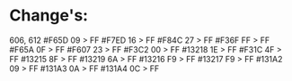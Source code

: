 # Change's:
606, 612
#F65D  09 > FF
#F7ED  16 > FF
#F84C  27 > FF
#F36F  FF > FF
#F65A  0F > FF
#F607  23 > FF
#F3C2  00 > FF
#13218  1E > FF
#F31C  4F > FF
#13215  8F > FF
#13219	6A > FF
#13216	F9 > FF
#13217	F9 > FF
#131A2	09 > FF
#131A3	0A > FF
#131A4	0C > FF

